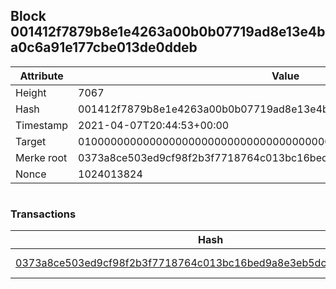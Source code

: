 ## Block 001412f7879b8e1e4263a00b0b07719ad8e13e4ba0c6a91e177cbe013de0ddeb

Attribute | Value
--- | ---
Height | 7067
Hash | 001412f7879b8e1e4263a00b0b07719ad8e13e4ba0c6a91e177cbe013de0ddeb
Timestamp | 2021-04-07T20:44:53+00:00
Target | 0100000000000000000000000000000000000000000000000000000000000000
Merke root | 0373a8ce503ed9cf98f2b3f7718764c013bc16bed9a8e3eb5dc101e48e01ed4f
Nonce | 1024013824

```

```

### Transactions

Hash | Amount
--- | ---
[0373a8ce503ed9cf98f2b3f7718764c013bc16bed9a8e3eb5dc101e48e01ed4f](0373a8ce503ed9cf98f2b3f7718764c013bc16bed9a8e3eb5dc101e48e01ed4f.md) | 10.00000000 SKEPTI 
